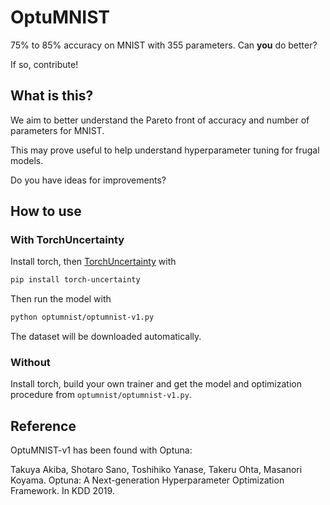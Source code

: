 # OptuMNIST

75% to 85% accuracy on MNIST with 355 parameters.
Can **you** do better?

If so, contribute!

## What is this?

We aim to better understand the Pareto front of accuracy and number of parameters for MNIST.

This may prove useful to help understand hyperparameter tuning for frugal models.

Do you have ideas for improvements?

## How to use

### With TorchUncertainty
Install torch, then  [TorchUncertainty](https://torch-uncertainty.github.io/) with

```bash
pip install torch-uncertainty
```

Then run the model with

```bash
python optumnist/optumnist-v1.py
```

The dataset will be downloaded automatically.

### Without

Install torch, build your own trainer and get the model and optimization procedure from `optumnist/optumnist-v1.py`.

## Reference

OptuMNIST-v1 has been found with Optuna:

Takuya Akiba, Shotaro Sano, Toshihiko Yanase, Takeru Ohta, Masanori Koyama. Optuna: A Next-generation Hyperparameter Optimization Framework. In KDD 2019.
